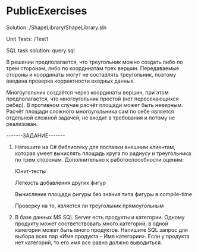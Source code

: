 # PublicExercises
Solution: /ShapeLibrary/ShapeLibrary.sln

Unit Tests: /Test1

SQL task solution: query.sql

В решении предполагается, что треугольник можно создать либо по трем сторонам, либо по координатам трех вершин. Передаваемые стороны и координаты могут не составлять треугольник, поэтому введена проверка корректности входных данных.

Многоугольник создаётся через координаты вершин, при этом предполагается, что многоугольник простой (нет пересекающихся ребер). В противном случае расчёт площади может быть неверным. Расчёт площади сложного многоугольника сам по себе является отдельной сложной задачей, не входит в требования и потому не реализован.


-------ЗАДАНИЕ-------
1. Напишите на C# библиотеку для поставки внешним клиентам, которая умеет вычислять площадь круга по радиусу и треугольника по трем сторонам. Дополнительно к работоспособности оценим:

    Юнит-тесты

    Легкость добавления других фигур

    Вычисление площади фигуры без знания типа фигуры в compile-time

    Проверку на то, является ли треугольник прямоугольным


2. В базе данных MS SQL Server есть продукты и категории. Одному продукту может соответствовать много категорий, в одной категории может быть много продуктов. Напишите SQL запрос для выбора всех пар «Имя продукта – Имя категории». Если у продукта нет категорий, то его имя все равно должно выводиться.
